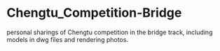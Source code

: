 # Chengtu_Competition-Bridge
personal sharings of Chengtu competition in the bridge track, including models in dwg files and rendering photos.
